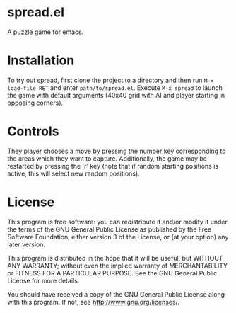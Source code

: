 
spread.el
=========

A puzzle game for emacs.

Installation
============

To try out spread, first clone the project to a directory and then run `M-x load-file RET` and enter `path/to/spread.el`. Execute `M-x spread` to launch the
game with default arguments (40x40 grid with AI and player starting in opposing
corners).

Controls
========

They player chooses a move by pressing the number key corresponding to the areas
which they want to capture. Additionally, the game may be restarted by pressing
the 'r' key (note that if random starting positions is active, this will select
new random positions).

License
=======

This program is free software: you can redistribute it and/or modify it under the terms of the GNU General Public License as published by the Free Software Foundation, either version 3 of the License, or (at your option) any later version.

This program is distributed in the hope that it will be useful, but WITHOUT ANY WARRANTY; without even the implied warranty of MERCHANTABILITY or FITNESS FOR A PARTICULAR PURPOSE. See the GNU General Public License for more details.

You should have received a copy of the GNU General Public License along with this program. If not, see http://www.gnu.org/licenses/.
